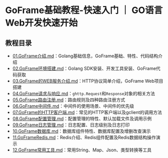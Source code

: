 # GoFrame基础教程-快速入门 ｜ GO语言Web开发快速开始

## 教程目录

* [01.GoFrame介绍.md](01.GoFrame介绍.md)：Golang基础信息，GoFrame基础、特性、代码结构介绍
* [02.GoFrame环境搭建.md](02.GoFrame环境搭建.md)：Golang SDK安装、开发工具安装、GoFrame代码获取
* [03.GoFrame的WEB服务介绍.md](03.GoFrame的Web服务介绍.md)：HTTP协议简单介绍，GoFrame Web项目搭建
* [04.GoFrame请求与响应.md](04.GoFrame请求与响应.md)：`ghttp.Request`和`Response`对象的相关方法
* [05.GoFrame路由注册.md](05.GoFrame路由注册.md)：路由规则及四种路由注册方式
* [06.GoFrame中间件.md](06.GoFrame中间件.md)：中间件的使用场景、中间件的优先级
* [07.GoFrame的HTTP客户端.md](07.GoFrame的HTTP客户端.md)：常见的HTTP客户端以及gclient的调用方法
* [08.GoFrame配置管理.md](08.GoFrame配置管理.md)：配置管理的特性、默认加载文件及调用示例
* [09.GoFrame日志管理.md](09.GoFrame日志管理.md)：日志配置、日志级别及日志打印
* [10.GoFrame数据库.md](10.GoFrame数据库.md)：数据库组件特性、数据库配置及增删改查演示
* [11.GoFrameRedis.md](11.GoFrameRedis.md)：Redis介绍、Redis组件配置及Redis数据结构操作演示
* [12.GoFrame常用工具.md](12.GoFrame常用工具.md)：常用String、Map、Json、类型转换等工具

